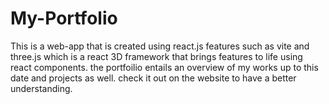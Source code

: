 # My-Portfolio
This is a web-app that is created using react.js features such as vite and three.js which is a react 3D framework that brings features to life using react components.
the portfoilio entails an overview of my works up to this date and projects as well.
check it out on the website to have a better understanding.
